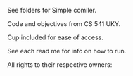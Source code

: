 See folders for Simple comiler. 

Code and objectives from CS 541 UKY.

Cup included for ease of access.

See each read me for info on how to run.

All rights to their respective owners:


